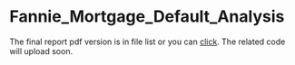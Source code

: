 # Fannie_Mortgage_Default_Analysis

The final report pdf version is in file list or you can [click](https://github.com/DwayneLi/Fannie_Mae_Mortgage_Default_Analysis/raw/master/Fannie_Mae_Final_Report.pdf). The related code will upload soon.
